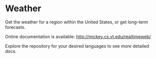 Weather
=======

Get the weather for a region within the United States, or get long-term forecasts.
    
Online documentation is available: http://mickey.cs.vt.edu/realtimeweb/

Explore the repository for your desired languages to see more detailed docs.
